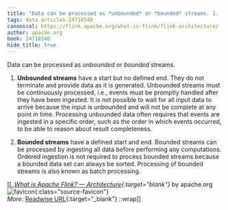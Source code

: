 ```yaml
---
title: "Data can be processed as *unbounded* or *bounded* streams. 1. ..."
tags: data articles-24718540
canonical: https://flink.apache.org/what-is-flink/flink-architecture/
author: apache.org
book: 24718540
hide_title: true
---
```


Data can be processed as *unbounded* or *bounded* streams.

1.  **Unbounded streams** have a start but no defined end. They do not terminate and provide data as it is generated. Unbounded streams must be continuously processed, i.e., events must be promptly handled after they have been ingested. It is not possible to wait for all input data to arrive because the input is unbounded and will not be complete at any point in time. Processing unbounded data often requires that events are ingested in a specific order, such as the order in which events occurred, to be able to reason about result completeness.
    
2.  **Bounded streams** have a defined start and end. Bounded streams can be processed by ingesting all data before performing any computations. Ordered ingestion is not required to process bounded streams because a bounded data set can always be sorted. Processing of bounded streams is also known as batch processing.


[[<cite>_[What is Apache Flink? — Architecture](https://flink.apache.org/what-is-flink/flink-architecture/){:target="_blank"}_</cite> by apache.org ![favicon](https://s2.googleusercontent.com/s2/favicons?domain=flink.apache.org){:class="source-favicon"}<br>
_More_: [Readwise URL](https://readwise.io/open/481605577){:target="_blank"}
::wrap]]